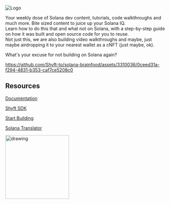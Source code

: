 ![Logo](https://cdn.shyft.to/assets/brainfood-logo.png)

Your weekly dose of Solana dev content, tutorials, code walkthroughs and much more. Bite sized content to juice up your Solana IQ.  
Learn how to do this that and what not on Solana, with a step-by-step guide on how it was built and open source code for you to reuse.  
Not just this, we are also building video walkthroughs and maybe, just maybe airdropping it to your nearest wallet as a cNFT (just maybe, ok).  

What's your excuse for not building on Solana again?





https://github.com/Shyft-to/solana-brainfood/assets/3310036/0ceed31a-f294-4831-b353-caf7ce5208c0


## Resources

[Documentation](https://docs.shyft.to)

[Shyft SDK](https://www.npmjs.com/package/@shyft-to/js)

[Start Building](https://shyft.to/get-api-key)

[Solana Translator](https://translator.shyft.to)




<img src="https://cdn.shyft.to/assets/shyft_small.png" alt="drawing" width="200"/>

